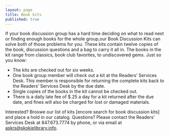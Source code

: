 ```yaml
---
layout: page
title: Book kits
published: true
---
```


If your book discussion group has a hard time deciding on what to read next or finding enough books for the whole group,our Book Discussion Kits can solve both of those problems for you. These kits contain twelve copies of the book, discussion questions and a bag to carry it all in. The books in the kit range from classics, book club favorites, to undiscovered gems. Just so you know: 

-  The kits are checked out for six weeks.
- One book group member will check out a kit at the Readers’ Services Desk.  This member is responsible for returning the complete kits back to the Readers’ Services Desk by the due date.
- Single copies of the books in the kit cannot be checked out.
- There is a daily late fee of $.25 a day for a kit returned after the due date, and fines will also be charged for lost or damaged materials. 

Interested? Broswe our list of kits [encore search for book discussion kits] and place a hold in our catalog. Questions? Please contact the Readers' Services Desk at 847.673.7774 by phone, or via email at askrs@skokielibrary.info.